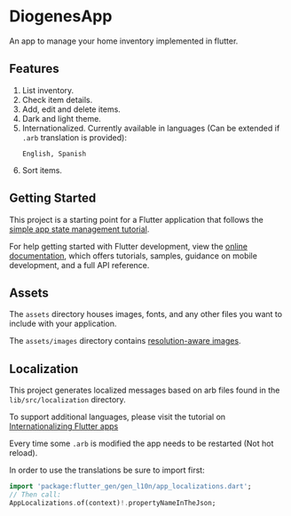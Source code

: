 # DiogenesApp

An app to manage your home inventory implemented in flutter.

## Features

1. List inventory.
1. Check item details.
1. Add, edit and delete items.
1. Dark and light theme.
1. Internationalized. Currently available in languages (Can be extended if `.arb` translation is provided):
    ```
    English, Spanish
    ```
1. Sort items.

## Getting Started

This project is a starting point for a Flutter application that follows the
[simple app state management
tutorial](https://flutter.dev/docs/development/data-and-backend/state-mgmt/simple).

For help getting started with Flutter development, view the
[online documentation](https://flutter.dev/docs), which offers tutorials,
samples, guidance on mobile development, and a full API reference.

## Assets

The `assets` directory houses images, fonts, and any other files you want to
include with your application.

The `assets/images` directory contains [resolution-aware
images](https://flutter.dev/docs/development/ui/assets-and-images#resolution-aware).

## Localization

This project generates localized messages based on arb files found in
the `lib/src/localization` directory.

To support additional languages, please visit the tutorial on
[Internationalizing Flutter
apps](https://flutter.dev/docs/development/accessibility-and-localization/internationalization)

Every time some `.arb` is modified the app needs to be restarted (Not hot reload).

In order to use the translations be sure to import first:
```dart
import 'package:flutter_gen/gen_l10n/app_localizations.dart';
// Then call:
AppLocalizations.of(context)!.propertyNameInTheJson;
```